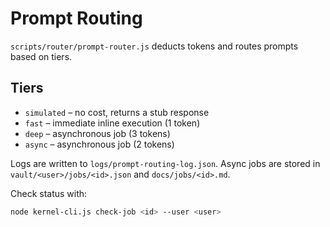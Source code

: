# Prompt Routing

`scripts/router/prompt-router.js` deducts tokens and routes prompts based on tiers.

## Tiers

- `simulated` – no cost, returns a stub response
- `fast` – immediate inline execution (1 token)
- `deep` – asynchronous job (3 tokens)
- `async` – asynchronous job (2 tokens)

Logs are written to `logs/prompt-routing-log.json`. Async jobs are stored in
`vault/<user>/jobs/<id>.json` and `docs/jobs/<id>.md`.

Check status with:

```bash
node kernel-cli.js check-job <id> --user <user>
```
